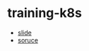 # training-k8s

- [slide](https://BibbyChung.github.io/training-k8s/export)
- [soruce](./training-k8s.md)